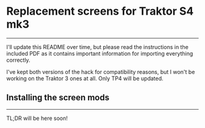# Replacement screens for Traktor S4 mk3
---

I'll update this README over time, but please read the instructions in the included PDF as it contains important information for importing everything correctly.

I've kept both versions of the hack for compatibility reasons, but I won't be working on the Traktor 3 ones at all. Only TP4 will be updated.

## Installing the screen mods
---
TL;DR will be here soon!
